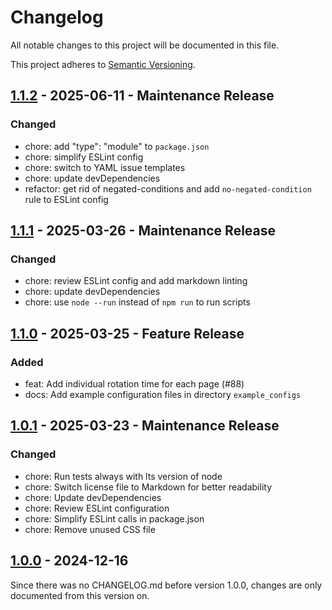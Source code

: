 # Changelog

All notable changes to this project will be documented in this file.

This project adheres to [Semantic Versioning](https://semver.org/spec/v2.0.0.html).

## [1.1.2](https://github.com/edward-shen/MMM-pages/compare/v1.1.1...v1.1.2) - 2025-06-11 - Maintenance Release

### Changed

- chore: add "type": "module" to `package.json`
- chore: simplify ESLint config
- chore: switch to YAML issue templates
- chore: update devDependencies
- refactor: get rid of negated-conditions and add `no-negated-condition` rule to ESLint config

## [1.1.1](https://github.com/edward-shen/MMM-pages/compare/v1.1.0...v1.1.1) - 2025-03-26 - Maintenance Release

### Changed

- chore: review ESLint config and add markdown linting
- chore: update devDependencies
- chore: use `node --run` instead of `npm run` to run scripts

## [1.1.0](https://github.com/edward-shen/MMM-pages/compare/v1.0.1...v1.1.0) - 2025-03-25 - Feature Release

### Added

- feat: Add individual rotation time for each page (#88)
- docs: Add example configuration files in directory `example_configs`

## [1.0.1](https://github.com/edward-shen/MMM-pages/compare/v1.0.0...v1.0.1) - 2025-03-23 - Maintenance Release

### Changed

- chore: Run tests always with lts version of node
- chore: Switch license file to Markdown for better readability
- chore: Update devDependencies
- chore: Review ESLint configuration
- chore: Simplify ESLint calls in package.json
- chore: Remove unused CSS file

## [1.0.0](https://github.com/edward-shen/MMM-pages/releases/tag/v1.0.0) - 2024-12-16

Since there was no CHANGELOG.md before version 1.0.0, changes are only documented from this version on.
